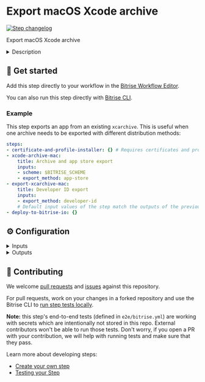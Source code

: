 # Export macOS Xcode archive

[![Step changelog](https://shields.io/github/v/release/bitrise-steplib/steps-export-xcarchive-mac?include_prereleases&label=changelog&color=blueviolet)](https://github.com/bitrise-steplib/steps-export-xcarchive-mac/releases)

Export macOS Xcode archive

<details>
<summary>Description</summary>

This step exports an app (`.app` or `.pkg` from an existing macOS `xcarchive`. This is useful when one archive needs to be exported with different distribution methods without rebuilding the archive.
</details>

## 🧩 Get started

Add this step directly to your workflow in the [Bitrise Workflow Editor](https://devcenter.bitrise.io/steps-and-workflows/steps-and-workflows-index/).

You can also run this step directly with [Bitrise CLI](https://github.com/bitrise-io/bitrise).

### Example

This step exports an app from an existing `xcarchive`. This is useful when one archive needs to be exported with different distribution methods:

```yaml
steps:
- certificate-and-profile-installer: {} # Requires certificates and profiles uploaded to Bitrise
- xcode-archive-mac:
    title: Archive and app store export
    inputs:
    - scheme: $BITRISE_SCHEME
    - export_method: app-store
- export-xcarchive-mac:
    title: Developer ID export
    inputs:
    - export_method: developer-id
    # Default input values of the step match the outputs of the previous step
- deploy-to-bitrise-io: {}
```

## ⚙️ Configuration

<details>
<summary>Inputs</summary>

| Key | Description | Flags | Default |
| --- | --- | --- | --- |
| `archive_path` | Path to the macOS archive (.xcarchive) which should be exported. |  | `$BITRISE_MACOS_XCARCHIVE_PATH` |
| `export_method` | Describes how Xcode should export the archive. | required | `development` |
| `upload_bitcode` | For __App Store__ exports, should the package include bitcode? | required | `yes` |
| `compile_bitcode` | For __non-App Store__ exports, should Xcode re-compile the app from bitcode? | required | `yes` |
| `team_id` | The Developer Portal team to use for this export.  Format example:  - `1MZX23ABCD4` |  |  |
| `custom_export_options_plist_content` | Specifies a custom export options plist content that configures archive exporting. If empty, step generates these options based on the embedded provisioning profile, with default values.  Auto generated export options available for export methods:  - app-store - ad-hoc - enterprise - development  If step doesn't find export method based on provisioning profile, development will be use.  Call `xcodebuild -help` for available export options. |  |  |
| `use_legacy_export` | If this input is set to `yes`, the step will use legacy export method. | required | `no` |
| `legacy_export_provisioning_profile_name` | If this input is empty, xcodebuild will grab one of the matching installed provisining profile. |  |  |
| `legacy_export_output_format` | Specify export format | required | `app` |
| `verbose_log` | Enable verbose logging? | required | `no` |
</details>

<details>
<summary>Outputs</summary>

| Environment Variable | Description |
| --- | --- |
| `BITRISE_APP_PATH` | The created macOS `.app` file's path |
| `BITRISE_PKG_PATH` | The created macOS `.pkg` file's path |
| `BITRISE_IDEDISTRIBUTION_LOGS_PATH` | Path to the `xcdistributionlogs` ZIP file |
</details>

## 🙋 Contributing

We welcome [pull requests](https://github.com/bitrise-steplib/steps-export-xcarchive-mac/pulls) and [issues](https://github.com/bitrise-steplib/steps-export-xcarchive-mac/issues) against this repository.

For pull requests, work on your changes in a forked repository and use the Bitrise CLI to [run step tests locally](https://devcenter.bitrise.io/bitrise-cli/run-your-first-build/).

**Note:** this step's end-to-end tests (defined in `e2e/bitrise.yml`) are working with secrets which are intentionally not stored in this repo. External contributors won't be able to run those tests. Don't worry, if you open a PR with your contribution, we will help with running tests and make sure that they pass.

Learn more about developing steps:

- [Create your own step](https://devcenter.bitrise.io/contributors/create-your-own-step/)
- [Testing your Step](https://devcenter.bitrise.io/contributors/testing-and-versioning-your-steps/)
